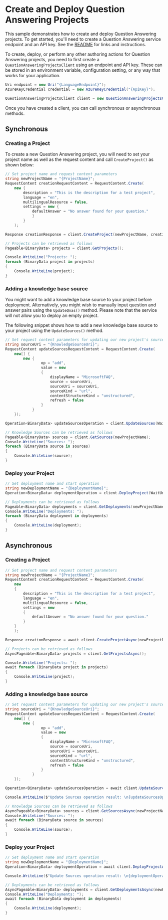 # Create and Deploy Question Answering Projects

This sample demonstrates how to create and deploy Question Answering projects. To get started, you'll need to create a Question Answering service endpoint and an API key. See the [README](https://github.com/Azure/azure-sdk-for-net/blob/main/sdk/cognitivelanguage/Azure.AI.Language.QuestionAnswering/README.md) for links and instructions.

To create, deploy, or perform any other authoring actions for Question Answering projects, you need to first create a `QuestionAnsweringProjectsClient` using an endpoint and API key. These can be stored in an environment variable, configuration setting, or any way that works for your application.

```C# Snippet:QuestionAnsweringProjectsClient_Create
Uri endpoint = new Uri("{LanguageEndpoint}");
AzureKeyCredential credential = new AzureKeyCredential("{ApiKey}");

QuestionAnsweringProjectsClient client = new QuestionAnsweringProjectsClient(endpoint, credential);
```

Once you have created a client, you can call synchronous or asynchronous methods.

## Synchronous

### Creating a Project

To create a new Question Answering project, you will need to set your project name as well as the request content and call `CreateProject()` as shown below:

```C# Snippet:QuestionAnsweringProjectsClient_CreateProject
// Set project name and request content parameters
string newProjectName = "{ProjectName}";
RequestContent creationRequestContent = RequestContent.Create(
    new {
        description = "This is the description for a test project",
        language = "en",
        multilingualResource = false,
        settings = new {
            defaultAnswer = "No answer found for your question."
            }
        }
    );

Response creationResponse = client.CreateProject(newProjectName, creationRequestContent);

// Projects can be retrieved as follows
Pageable<BinaryData> projects = client.GetProjects();

Console.WriteLine("Projects: ");
foreach (BinaryData project in projects)
{
    Console.WriteLine(project);
}
```

### Adding a knowledge base source

You might want to add a knowledge base source to your project before deployment. Alternatively, you might wish to manually input question and answer pairs using the `UpdateQnas()` method. Please note that the service will not allow you to deploy an empty project.

The following snippet shows how to add a new knowledge base source to your project using the `UpdateSources()` method.

```C# Snippet:QuestionAnsweringProjectsClient_UpdateSources
// Set request content parameters for updating our new project's sources
string sourceUri = "{KnowledgeSourceUri}";
RequestContent updateSourcesRequestContent = RequestContent.Create(
    new[] {
        new {
                op = "add",
                value = new
                {
                    displayName = "MicrosoftFAQ",
                    source = sourceUri,
                    sourceUri = sourceUri,
                    sourceKind = "url",
                    contentStructureKind = "unstructured",
                    refresh = false
                }
            }
    });

Operation<BinaryData> updateSourcesOperation = client.UpdateSources(WaitUntil.Completed, newProjectName, updateSourcesRequestContent);

// Knowledge Sources can be retrieved as follows
Pageable<BinaryData> sources = client.GetSources(newProjectName);
Console.WriteLine("Sources: ");
foreach (BinaryData source in sources)
{
    Console.WriteLine(source);
}
```

### Deploy your Project

```C# Snippet:QuestionAnsweringProjectsClient_DeployProject
// Set deployment name and start operation
string newDeploymentName = "{DeploymentName}";
Operation<BinaryData> deploymentOperation = client.DeployProject(WaitUntil.Completed, newProjectName, newDeploymentName);

// Deployments can be retrieved as follows
Pageable<BinaryData> deployments = client.GetDeployments(newProjectName);
Console.WriteLine("Deployments: ");
foreach (BinaryData deployment in deployments)
{
    Console.WriteLine(deployment);
}
```

## Asynchronous

### Creating a Project

```C# Snippet:QuestionAnsweringProjectsClient_CreateProjectAsync
// Set project name and request content parameters
string newProjectName = "{ProjectName}";
RequestContent creationRequestContent = RequestContent.Create(
    new
    {
        description = "This is the description for a test project",
        language = "en",
        multilingualResource = false,
        settings = new
        {
            defaultAnswer = "No answer found for your question."
        }
    }
    );

Response creationResponse = await client.CreateProjectAsync(newProjectName, creationRequestContent);

// Projects can be retrieved as follows
AsyncPageable<BinaryData> projects = client.GetProjectsAsync();

Console.WriteLine("Projects: ");
await foreach (BinaryData project in projects)
{
    Console.WriteLine(project);
}
```

### Adding a knowledge base source

```C# Snippet:QuestionAnsweringProjectsClient_UpdateSourcesAsync
// Set request content parameters for updating our new project's sources
string sourceUri = "{KnowledgeSourceUri}";
RequestContent updateSourcesRequestContent = RequestContent.Create(
    new[] {
        new {
                op = "add",
                value = new
                {
                    displayName = "MicrosoftFAQ",
                    source = sourceUri,
                    sourceUri = sourceUri,
                    sourceKind = "url",
                    contentStructureKind = "unstructured",
                    refresh = false
                }
            }
    });

Operation<BinaryData> updateSourcesOperation = await client.UpdateSourcesAsync(WaitUntil.Completed, newProjectName, updateSourcesRequestContent);

Console.WriteLine($"Update Sources operation result: \n{updateSourcesOperation.Value}");

// Knowledge Sources can be retrieved as follows
AsyncPageable<BinaryData> sources = client.GetSourcesAsync(newProjectName);
Console.WriteLine("Sources: ");
await foreach (BinaryData source in sources)
{
    Console.WriteLine(source);
}
```

### Deploy your Project

```C# Snippet:QuestionAnsweringProjectsClient_DeployProjectAsync
// Set deployment name and start operation
string newDeploymentName = "{DeploymentName}";
Operation<BinaryData> deploymentOperation = await client.DeployProjectAsync(WaitUntil.Completed, newProjectName, newDeploymentName);

Console.WriteLine($"Update Sources operation result: \n{deploymentOperation.Value}");

// Deployments can be retrieved as follows
AsyncPageable<BinaryData> deployments = client.GetDeploymentsAsync(newProjectName);
Console.WriteLine("Deployments: ");
await foreach (BinaryData deployment in deployments)
{
    Console.WriteLine(deployment);
}
```